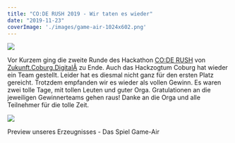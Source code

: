 ```yaml
---
title: "CO:DE RUSH 2019 - Wir taten es wieder"
date: "2019-11-23"
coverImage: './images/game-air-1024x602.png'
---
```


![](../images/coderush.png)

Vor Kurzem ging die zweite Runde des Hackathon [CO:DE RUSH](https://www.zukunftcoburgdigital.de/code-rush/) von [Zukunft.Coburg.DigitalÂ](/https://www.zukunftcoburgdigital.de/) zu Ende. Auch das Hackzogtum Coburg hat wieder ein Team gestellt. Leider hat es diesmal nicht ganz für den ersten Platz gereicht. Trotzdem empfanden wir es wieder als vollen Gewinn. Es waren zwei tolle Tage, mit tollen Leuten und guter Orga. Gratulationen an die jeweiligen Gewinnerteams gehen raus! Danke an die Orga und alle Teilnehmer für die tolle Zeit.

![](../images/game-air-1024x602.png)

Preview unseres Erzeugnisses - Das Spiel Game-Air
